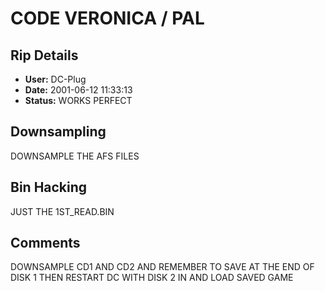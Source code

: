 # CODE VERONICA / PAL

## Rip Details

- **User:** DC-Plug
- **Date:** 2001-06-12 11:33:13
- **Status:** WORKS PERFECT

## Downsampling

DOWNSAMPLE THE AFS FILES

## Bin Hacking

JUST THE 1ST_READ.BIN

## Comments

DOWNSAMPLE CD1 AND CD2 AND REMEMBER TO SAVE AT THE END OF DISK 1 THEN RESTART DC WITH DISK 2 IN AND LOAD SAVED GAME

